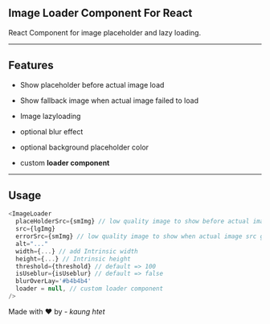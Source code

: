 ## Image Loader Component For React&#x20;

React Component for image placeholder and lazy loading.

---

## Features

- Show placeholder before actual image load

- Show fallback image when actual image failed to load

- Image lazyloading

- optional blur effect

- optional background placeholder color

- custom **loader component**

---

## Usage

```javascript
<ImageLoader
  placeHolderSrc={smImg} // low quality image to show before actual image load
  src={lgImg}
  errorSrc={smImg} // low quality image to show when actual image src get error
  alt="..."
  width={...} // add Intrinsic width
  height={...} // Intrinsic height
  threshold={threshold} // default => 100
  isUseblur={isUseblur} // default => false
  blurOverLay='#b4b4b4'
  loader = null, // custom loader component
/>
```

Made with ❤️ by - _kaung htet_
